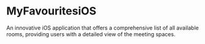 # MyFavouritesiOS
An innovative iOS application that offers a comprehensive list of all available rooms, providing users with a detailed view of the meeting spaces.
